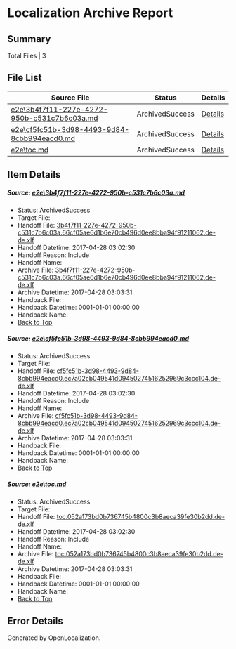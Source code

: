 # <a name='report-top'></a> Localization Archive Report

## Summary
 Total Files | 3

## File List
 Source File | Status | Details 
 ----------- | ------ | ------- 
 [e2e\3b4f7f11-227e-4272-950b-c531c7b6c03a.md](https://github.com/OpenLocalizationTestOrg/ol-test4/blob/e70270d8d66483fe91af77ee81849217d100b046/e2e/3b4f7f11-227e-4272-950b-c531c7b6c03a.md) | ArchivedSuccess | [Details](#1fc1f4e7319fecf92c1817bc4214f80b7440471b1)
 [e2e\cf5fc51b-3d98-4493-9d84-8cbb994eacd0.md](https://github.com/OpenLocalizationTestOrg/ol-test4/blob/e70270d8d66483fe91af77ee81849217d100b046/e2e/cf5fc51b-3d98-4493-9d84-8cbb994eacd0.md) | ArchivedSuccess | [Details](#95bd06f30457a61f85c21ff68d0720096cd37c582)
 [e2e\toc.md](https://github.com/OpenLocalizationTestOrg/ol-test4/blob/e70270d8d66483fe91af77ee81849217d100b046/e2e/toc.md) | ArchivedSuccess | [Details](#42982813e247d301ea0e2d0da0b8c80ced43a4293)

## Item Details
##### <a name='1fc1f4e7319fecf92c1817bc4214f80b7440471b1'></a> Source: [e2e\3b4f7f11-227e-4272-950b-c531c7b6c03a.md](https://github.com/OpenLocalizationTestOrg/ol-test4/blob/e70270d8d66483fe91af77ee81849217d100b046/e2e/3b4f7f11-227e-4272-950b-c531c7b6c03a.md)
* Status: ArchivedSuccess
* Target File: 
* Handoff File: [3b4f7f11-227e-4272-950b-c531c7b6c03a.66cf05ae6d1b6e70cb496d0ee8bba94f91211062.de-de.xlf](https://github.com/OpenLocalizationTestOrg/ol-test4-handoff/blob/5bf90525cdf7bab344d5de676686b0d51653ae39/ol-handoff/OpenLocalizationTestOrg/ol-test4-dede/yufeih/ht/3b4f7f11-227e-4272-950b-c531c7b6c03a.66cf05ae6d1b6e70cb496d0ee8bba94f91211062.de-de.xlf)
* Handoff Datetime: 2017-04-28 03:02:30
* Handoff Reason: Include
* Handoff Name: 
* Archive File: [3b4f7f11-227e-4272-950b-c531c7b6c03a.66cf05ae6d1b6e70cb496d0ee8bba94f91211062.de-de.xlf](https://github.com/OpenLocalizationTestOrg/ol-test4-handoff/blob/d01f324ba70dfe8c1c7a844240fa620dceda6134/ol-archive/OpenLocalizationTestOrg/ol-test4-dede/yufeih/ht/3b4f7f11-227e-4272-950b-c531c7b6c03a.66cf05ae6d1b6e70cb496d0ee8bba94f91211062.de-de.xlf)
* Archive Datetime: 2017-04-28 03:03:31
* Handback File: 
* Handback Datetime: 0001-01-01 00:00:00
* Handback Name: 
* [Back to Top](#report-top)

##### <a name='95bd06f30457a61f85c21ff68d0720096cd37c582'></a> Source: [e2e\cf5fc51b-3d98-4493-9d84-8cbb994eacd0.md](https://github.com/OpenLocalizationTestOrg/ol-test4/blob/e70270d8d66483fe91af77ee81849217d100b046/e2e/cf5fc51b-3d98-4493-9d84-8cbb994eacd0.md)
* Status: ArchivedSuccess
* Target File: 
* Handoff File: [cf5fc51b-3d98-4493-9d84-8cbb994eacd0.ec7a02cb049541d09450274516252969c3ccc104.de-de.xlf](https://github.com/OpenLocalizationTestOrg/ol-test4-handoff/blob/5bf90525cdf7bab344d5de676686b0d51653ae39/ol-handoff/OpenLocalizationTestOrg/ol-test4-dede/yufeih/ht/cf5fc51b-3d98-4493-9d84-8cbb994eacd0.ec7a02cb049541d09450274516252969c3ccc104.de-de.xlf)
* Handoff Datetime: 2017-04-28 03:02:30
* Handoff Reason: Include
* Handoff Name: 
* Archive File: [cf5fc51b-3d98-4493-9d84-8cbb994eacd0.ec7a02cb049541d09450274516252969c3ccc104.de-de.xlf](https://github.com/OpenLocalizationTestOrg/ol-test4-handoff/blob/d01f324ba70dfe8c1c7a844240fa620dceda6134/ol-archive/OpenLocalizationTestOrg/ol-test4-dede/yufeih/ht/cf5fc51b-3d98-4493-9d84-8cbb994eacd0.ec7a02cb049541d09450274516252969c3ccc104.de-de.xlf)
* Archive Datetime: 2017-04-28 03:03:31
* Handback File: 
* Handback Datetime: 0001-01-01 00:00:00
* Handback Name: 
* [Back to Top](#report-top)

##### <a name='42982813e247d301ea0e2d0da0b8c80ced43a4293'></a> Source: [e2e\toc.md](https://github.com/OpenLocalizationTestOrg/ol-test4/blob/e70270d8d66483fe91af77ee81849217d100b046/e2e/toc.md)
* Status: ArchivedSuccess
* Target File: 
* Handoff File: [toc.052a173bd0b736745b4800c3b8aeca39fe30b2dd.de-de.xlf](https://github.com/OpenLocalizationTestOrg/ol-test4-handoff/blob/5bf90525cdf7bab344d5de676686b0d51653ae39/ol-handoff/OpenLocalizationTestOrg/ol-test4-dede/yufeih/ht/toc.052a173bd0b736745b4800c3b8aeca39fe30b2dd.de-de.xlf)
* Handoff Datetime: 2017-04-28 03:02:30
* Handoff Reason: Include
* Handoff Name: 
* Archive File: [toc.052a173bd0b736745b4800c3b8aeca39fe30b2dd.de-de.xlf](https://github.com/OpenLocalizationTestOrg/ol-test4-handoff/blob/d01f324ba70dfe8c1c7a844240fa620dceda6134/ol-archive/OpenLocalizationTestOrg/ol-test4-dede/yufeih/ht/toc.052a173bd0b736745b4800c3b8aeca39fe30b2dd.de-de.xlf)
* Archive Datetime: 2017-04-28 03:03:31
* Handback File: 
* Handback Datetime: 0001-01-01 00:00:00
* Handback Name: 
* [Back to Top](#report-top)


## Error Details

Generated by OpenLocalization.
